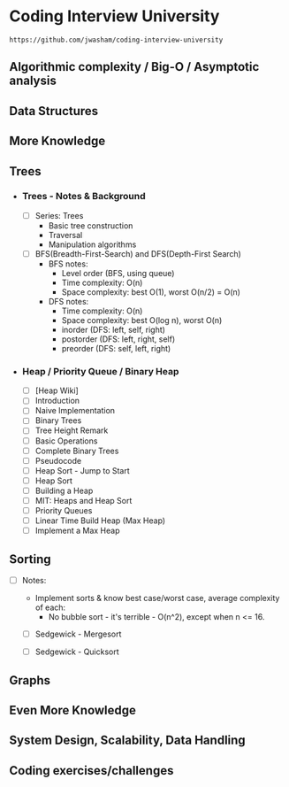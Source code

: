 # Coding Interview University

```
https://github.com/jwasham/coding-interview-university
```

## Algorithmic complexity / Big-O / Asymptotic analysis

## Data Structures

## More Knowledge

## Trees

- ### Trees - Notes & Background
    - [ ] Series: Trees
        - Basic tree construction
        - Traversal
        - Manipulation algorithms
    - [ ] BFS(Breadth-First-Search) and DFS(Depth-First Search)
        - BFS notes:
            - Level order (BFS, using queue)
            - Time complexity: O(n)
            - Space complexity: best O(1), worst O(n/2) = O(n)
        - DFS notes:
            - Time complexity: O(n)
            - Space complexity: best O(log n), worst O(n)
            - inorder (DFS: left, self, right)
            - postorder (DFS: left, right, self)
            - preorder (DFS: self, left, right)
  
- ### Heap / Priority Queue / Binary Heap
    - [ ] [Heap Wiki]
    - [ ] Introduction
    - [ ] Naive Implementation
    - [ ] Binary Trees
    - [ ] Tree Height Remark
    - [ ] Basic Operations
    - [ ] Complete Binary Trees
    - [ ] Pseudocode
    - [ ] Heap Sort - Jump to Start
    - [ ] Heap Sort
    - [ ] Building a Heap
    - [ ] MIT: Heaps and Heap Sort
    - [ ] Priority Queues
    - [ ] Linear Time Build Heap (Max Heap)
    - [ ] Implement a Max Heap
  
## Sorting

- [ ] Notes:
    - Implement sorts & know best case/worst case, average complexity of each:
        - No bubble sort - it's terrible - O(n^2), except when n <= 16.
        
    - [ ] Sedgewick - Mergesort
    
    - [ ] Sedgewick - Quicksort    

## Graphs

## Even More Knowledge

## System Design, Scalability, Data Handling

## Coding exercises/challenges